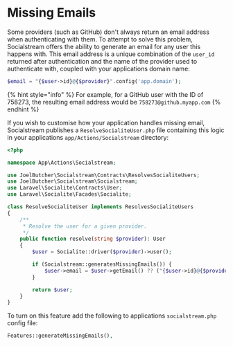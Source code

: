 # Missing Emails

Some providers (such as GitHub) don't always return an email address when authenticating with them. To attempt to solve this problem, Socialstream offers the ability to generate an email for any user this happens with. This email address is a unique combination of the `user_id` returned after authentication and the name of the provider used to authenticate with, coupled with your applications domain name:

```php
$email = "{$user->id}@{$provider}".config('app.domain');
```

{% hint style="info" %}
For example, for a GitHub user with the ID of 758273, the resulting email address would be `758273@github.myapp.com`
{% endhint %}

If you wish to customise how your application handles missing email, Socialstream publishes a `ResolveSocialiteUser.php` file containing this logic in your applications `app/Actions/Socialstream` directory:

```php
<?php

namespace App\Actions\Socialstream;

use JoelButcher\Socialstream\Contracts\ResolvesSocialiteUsers;
use JoelButcher\Socialstream\Socialstream;
use Laravel\Socialite\Contracts\User;
use Laravel\Socialite\Facades\Socialite;

class ResolveSocialiteUser implements ResolvesSocialiteUsers
{
    /**
     * Resolve the user for a given provider.
     */
    public function resolve(string $provider): User
    {
        $user = Socialite::driver($provider)->user();

        if (Socialstream::generatesMissingEmails()) {
            $user->email = $user->getEmail() ?? ("{$user->id}@{$provider}".config('app.domain'));
        }

        return $user;
    }
}
```

To turn on this feature add the following to applications `socialstream.php` config file:

```php
Features::generateMissingEmails(),
```
